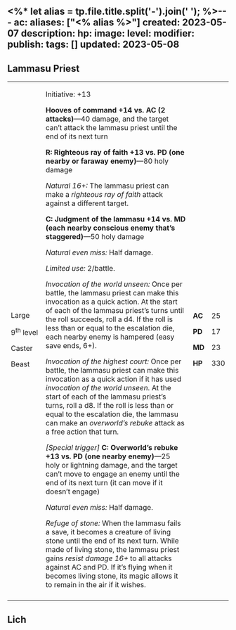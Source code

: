 <%* let alias = tp.file.title.split('-').join(' '); %>---
ac: 
aliases: ["<% alias %>"]
created: 2023-05-07
description: 
hp: 
image: 
level: 
modifier: 
publish: 
tags: []
updated: 2023-05-08
---

## Lammasu Priest

<table>
<colgroup>
<col style="width: 16%" />
<col style="width: 71%" />
<col style="width: 5%" />
<col style="width: 6%" />
</colgroup>
<tbody>
<tr class="odd">
<td><p>Large</p>
<p>9<sup>th</sup> level</p>
<p>Caster</p>
<p>Beast</p></td>
<td><p>Initiative: +13</p>
<p><strong>Hooves of command +14 vs. AC (2 attacks)</strong>—40 damage,
and the target can’t attack the lammasu priest until the end of its next
turn</p>
<p><strong>R: Righteous ray of faith +13 vs. PD (one nearby or faraway
enemy)</strong>—80 holy damage</p>
<p><em>Natural 16+:</em> The lammasu priest can make a <em>righteous ray
of faith</em> attack against a different target.</p>
<p><strong>C: Judgment of the lammasu +14 vs. MD (each nearby conscious
enemy that’s staggered)</strong>—50 holy damage</p>
<p><em>Natural even miss:</em> Half damage.</p>
<p><em>Limited use:</em> 2/battle.</p>
<p><em>Invocation of the world unseen:</em> Once per battle, the lammasu
priest can make this invocation as a quick action. At the start of each
of the lammasu priest’s turns until the roll succeeds, roll a d4. If the
roll is less than or equal to the escalation die, each nearby enemy is
hampered (easy save ends, 6+).</p>
<p><em>Invocation of the highest court:</em> Once per battle, the
lammasu priest can make this invocation as a quick action if it has used
<em>invocation of the world unseen</em>. At the start of each of the
lammasu priest’s turns, roll a d8. If the roll is less than or equal to
the escalation die, the lammasu can make an <em>overworld’s rebuke</em>
attack as a free action that turn.</p>
<p><em>[Special trigger]</em> <strong>C: Overworld’s rebuke +13 vs. PD
(one nearby enemy)</strong>—25 holy or lightning damage, and the target
can’t move to engage an enemy until the end of its next turn (it can
move if it doesn’t engage)</p>
<p><em>Natural even miss:</em> Half damage.</p>
<p><em>Refuge of stone:</em> When the lammasu fails a save, it becomes a
creature of living stone until the end of its next turn. While made of
living stone, the lammasu priest gains <em>resist damage 16+</em> to all
attacks against AC and PD. If it’s flying when it becomes living stone,
its magic allows it to remain in the air if it wishes.</p></td>
<td><p><strong>AC</strong></p>
<p><strong>PD</strong></p>
<p><strong>MD</strong></p>
<p><strong>HP</strong></p></td>
<td><p>25</p>
<p>17</p>
<p>23</p>
<p>330</p></td>
</tr>
<tr class="even">
<td></td>
<td></td>
<td></td>
<td></td>
</tr>
</tbody>
</table>

## Lich
